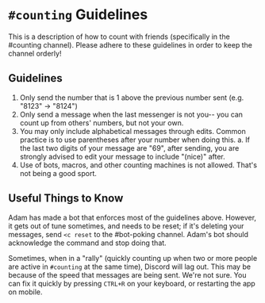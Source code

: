 # `#counting` Guidelines

This is a description of how to count with friends (specifically in the #counting channel). Please adhere to these guidelines in order to keep the channel orderly!

## Guidelines

1. Only send the number that is 1 above the previous number sent (e.g. "8123" -> "8124")
2. Only send a message when the last messenger is not you-- you can count up from others' numbers, but not your own.
3. You may only include alphabetical messages through edits. Common practice is to use parentheses after your number when doing this.
    a. If the last two digits of your message are "69", after sending, you are strongly advised to edit your message to include "(nice)" after.
4. Use of bots, macros, and other counting machines is not allowed. That's not being a good sport.

## Useful Things to Know

Adam has made a bot that enforces most of the guidelines above. However, it gets out of tune sometimes, and needs to be reset; if it's deleting your messages, send `<c reset` to the #bot-poking channel. Adam's bot should acknowledge the command and stop doing that.

Sometimes, when in a "rally" (quickly counting up when two or more people are active in `#counting` at the same time), Discord will lag out. This may be because of the speed that messages are being sent. We're not sure. You can fix it quickly by pressing `CTRL+R` on your keyboard, or restarting the app on mobile.
